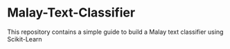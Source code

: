 # Malay-Text-Classifier
This repository contains a simple guide to build a Malay text classifier using Scikit-Learn
